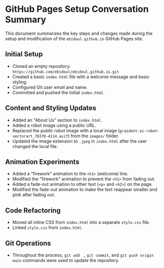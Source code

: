 # GitHub Pages Setup Conversation Summary

This document summarizes the key steps and changes made during the setup and modification of the `ebidoul.github.io` GitHub Pages site.

## Initial Setup
-   Cloned an empty repository: `https://github.com/ebidoul/ebidoul.github.io.git`
-   Created a basic `index.html` file with a welcome message and basic styling.
-   Configured Git user email and name.
-   Committed and pushed the initial `index.html`.

## Content and Styling Updates
-   Added an "About Us" section to `index.html`.
-   Added a robot image using a public URL.
-   Replaced the public robot image with a local image (`graident-ai-robot-vectorart_78370-4114.avif`) from the `images/` folder.
-   Updated the image extension to `.jpeg` in `index.html` after the user changed the local file.

## Animation Experiments
-   Added a "firework" animation to the `<h1>` (welcome) line.
-   Modified the "firework" animation to prevent the `<h1>` from fading out.
-   Added a fade-out animation to other text (`<p>` and `<h2>`) on the page.
-   Modified the fade-out animation to make the text reappear smaller and pink after fading out.

## Code Refactoring
-   Moved all inline CSS from `index.html` into a separate `style.css` file.
-   Linked `style.css` from `index.html`.

## Git Operations
-   Throughout the process, `git add .`, `git commit`, and `git push origin main` commands were used to update the repository.

